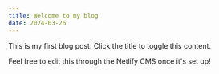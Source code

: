 ```yaml
---
title: Welcome to my blog
date: 2024-03-26
---
```


This is my first blog post. Click the title to toggle this content.

Feel free to edit this through the Netlify CMS once it's set up!